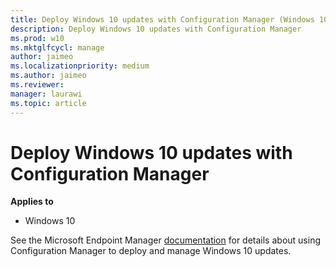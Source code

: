 ```yaml
---
title: Deploy Windows 10 updates with Configuration Manager (Windows 10)
description: Deploy Windows 10 updates with Configuration Manager
ms.prod: w10
ms.mktglfcycl: manage
author: jaimeo
ms.localizationpriority: medium
ms.author: jaimeo
ms.reviewer: 
manager: laurawi
ms.topic: article
---
```


# Deploy Windows 10 updates with Configuration Manager

**Applies to**

- Windows 10

See the Microsoft Endpoint Manager [documentation](/mem/configmgr/osd/deploy-use/manage-windows-as-a-service) for details about using Configuration Manager to deploy and manage Windows 10 updates.